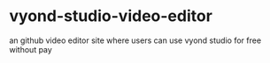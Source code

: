 # vyond-studio-video-editor
an github video editor site where users can use vyond studio for free without pay
